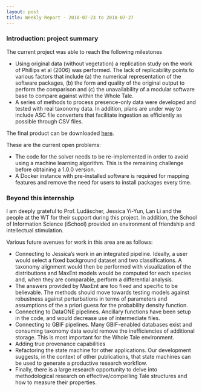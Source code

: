```yaml
---
layout: post
title: Weekly Report - 2018-07-23 to 2018-07-27
---
```


### Introduction: project summary

The current project was able to reach the following milestones
- Using original data (without vegetation) a replication study on the work of Phillips et al (2006) was performed. The lack of replicability points to various factors that include (a) the numerical representation of the software packages, (b) the form and quality of the original output to perform the comparison and (c) the unavailability of a modular software base to compare against within the Whole Tale.
- A series of methods to process presence-only data were developed and tested with real taxonomy data. In addition, plans are under way to include ASC file converters that facilitate ingestion as efficiently as possible through CSV files.

The final product can be downloaded [here](../maxent-notebook.ipynb).

These are the current open problems:

- The code for the solver needs to be re-implemented in order to avoid using a machine learning algorithm. This is the remaining challenge before obtaining a 1.0.0 version.
- A Docker instance with pre-installed software is required for mapping features and remove the need for users to install packages every time.

### Beyond this internship

I am deeply grateful to Prof. Ludäscher, Jessica Yi-Yun, Lan Li and the people at the WT for their support during this project. In addition, the School of Information Science (iSchool) provided an environment of friendship and intellectual stimulation.

Various future avenues for work in this area are as follows:
- Connecting to Jessica’s work in an integrated pipeline. Ideally, a user would select a fixed background dataset and two classifications. A taxonomy alignment would then be performed with visualization of the distributions and MaxEnt models would be computed for each species and, when they are comparable, perform a differential analysis.
- The answers provided by MaxEnt are too fixed and specific to be believable. The methods should move towards testing models against robustness against perturbations in terms of parameters and assumptions of the a priori guess for the probability density function.
- Connecting to DataONE pipelines. Ancillary functions have been setup in the code, and would decrease use of intermediate files.
- Connecting to GBIF pipelines. Many GBIF-enabled databases exist and consuming taxonomy data would remove the inefficiencies of additional storage. This is most important for the Whole Tale environment.
- Adding true provenance capabilities
- Refactoring the state machine for other applications. Our development suggests, in the context of other publications, that state machines can be used to generate a productive research workflow.
- Finally, there is a large research opportunity to delve into methodological research on effective/compelling Tale structures and how to measure their properties.
